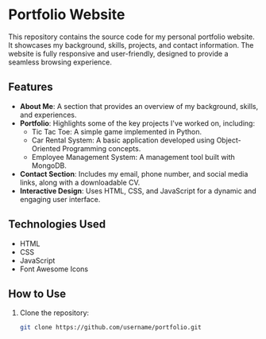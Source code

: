 # Portfolio Website

This repository contains the source code for my personal portfolio website. It showcases my background, skills, projects, and contact information. The website is fully responsive and user-friendly, designed to provide a seamless browsing experience.

## Features

- **About Me**: A section that provides an overview of my background, skills, and experiences.
- **Portfolio**: Highlights some of the key projects I've worked on, including:
  - Tic Tac Toe: A simple game implemented in Python.
  - Car Rental System: A basic application developed using Object-Oriented Programming concepts.
  - Employee Management System: A management tool built with MongoDB.
- **Contact Section**: Includes my email, phone number, and social media links, along with a downloadable CV.
- **Interactive Design**: Uses HTML, CSS, and JavaScript for a dynamic and engaging user interface.

## Technologies Used

- HTML
- CSS
- JavaScript
- Font Awesome Icons

## How to Use

1. Clone the repository:
   ```bash
   git clone https://github.com/username/portfolio.git
